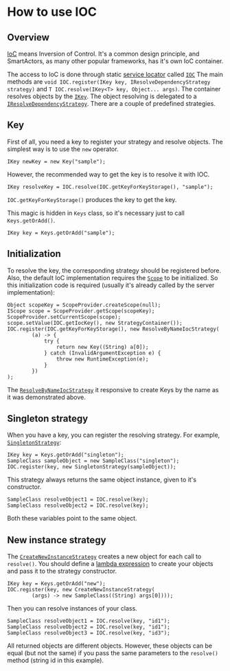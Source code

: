 # How to use IOC

## Overview

[IoC](https://en.wikipedia.org/wiki/Inversion_of_control) means Inversion of Control.
It's a common design principle, and SmartActors, as many other popular frameworks, has it's own IoC container.

The access to IoC is done through static [service locator](https://en.wikipedia.org/wiki/Service_locator_pattern) called [`IOC`](http://smarttools.github.io/smartactors-core/apidocs/info/smart_tools/smartactors/core/ioc/IOC.html)
The main methods are `void IOC.register(IKey key, IResolveDependencyStrategy strategy)` and `T IOC.resolve(IKey<T> key, Object... args)`.
The container resolves objects by the [`IKey`](http://smarttools.github.io/smartactors-core/apidocs/info/smart_tools/smartactors/core/ikey/IKey.html).
The object resolving is delegated to a [`IResolveDependencyStrategy`](http://smarttools.github.io/smartactors-core/apidocs/info/smart_tools/smartactors/core/iresolve_dependency_strategy/IResolveDependencyStrategy.html).
There are a couple of predefined strategies.

## Key

First of all, you need a key to register your strategy and resolve objects.
The simplest way is to use the `new` operator.

    IKey newKey = new Key("sample");
    
However, the recommended way to get the key is to resolve it with IOC.

    IKey resolveKey = IOC.resolve(IOC.getKeyForKeyStorage(), "sample");

`IOC.getKeyForKeyStorage()` produces the key to get the key.
    
This magic is hidden in `Keys` class, so it's necessary just to call `Keys.getOrAdd()`.

    IKey key = Keys.getOrAdd("sample");
    
## Initialization

To resolve the key, the corresponding strategy should be registered before.
Also, the default IoC implementation requires the [`Scope`](http://smarttools.github.io/smartactors-core/apidocs/info/smart_tools/smartactors/core/iscope/IScope.html) to be initialized.
So this initialization code is required (usually it's already called by the server implementation):

    Object scopeKey = ScopeProvider.createScope(null);
    IScope scope = ScopeProvider.getScope(scopeKey);
    ScopeProvider.setCurrentScope(scope);
    scope.setValue(IOC.getIocKey(), new StrategyContainer());
    IOC.register(IOC.getKeyForKeyStorage(), new ResolveByNameIocStrategy(
            (a) -> {
                try {
                    return new Key((String) a[0]);
                } catch (InvalidArgumentException e) {
                    throw new RuntimeException(e);
                }
            })
    );

The [`ResolveByNameIocStrategy`](http://smarttools.github.io/smartactors-core/apidocs/info/smart_tools/smartactors/core/resolve_by_name_ioc_with_lambda_strategy/ResolveByNameIocStrategy.html) it responsive to create Keys by the name as it was demonstrated above.

## Singleton strategy

When you have a key, you can register the resolving strategy.
For example, [`SingletonStrategy`](http://smarttools.github.io/smartactors-core/apidocs/info/smart_tools/smartactors/core/singleton_strategy/SingletonStrategy.html):

    IKey key = Keys.getOrAdd("singleton");
    SampleClass sampleObject = new SampleClass("singleton");
    IOC.register(key, new SingletonStrategy(sampleObject));
    
This strategy always returns the same object instance, given to it's constructor.

    SampleClass resolveObject1 = IOC.resolve(key);
    SampleClass resolveObject2 = IOC.resolve(key);
    
Both these variables point to the same object.

## New instance strategy

The [`CreateNewInstanceStrategy`](http://smarttools.github.io/smartactors-core/apidocs/info/smart_tools/smartactors/core/create_new_instance_strategy/CreateNewInstanceStrategy.html) creates a new object for each call to `resolve()`.
You should define a [lambda expression](https://docs.oracle.com/javase/tutorial/java/javaOO/lambdaexpressions.html) to create your objects and pass it to the strategy constructor.
 
    IKey key = Keys.getOrAdd("new");
    IOC.register(key, new CreateNewInstanceStrategy(
            (args) -> new SampleClass((String) args[0])));
            
Then you can resolve instances of your class.

    SampleClass resolveObject1 = IOC.resolve(key, "id1");
    SampleClass resolveObject2 = IOC.resolve(key, "id1");
    SampleClass resolveObject3 = IOC.resolve(key, "id3");
    
All returned objects are different objects. 
However, these objects can be equal (but not the same) if you pass the same parameters to the `resolve()` method (string id in this example).

